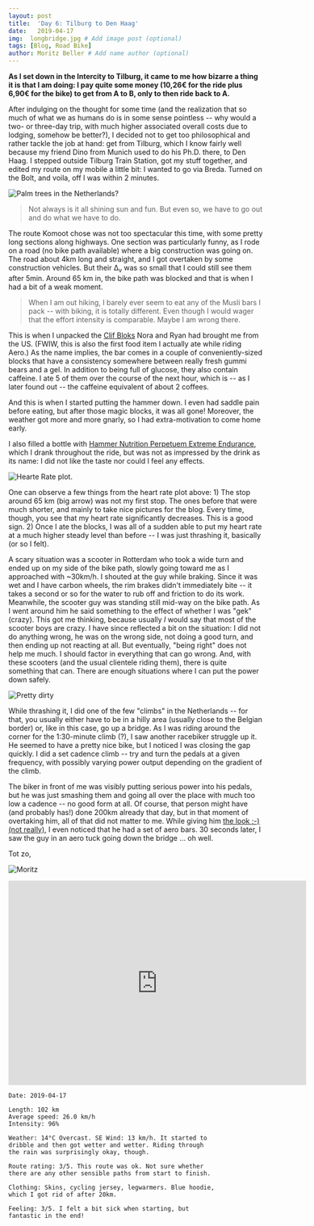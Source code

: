 ```yaml
---
layout: post
title:  'Day 6: Tilburg to Den Haag'
date:   2019-04-17
img:  longbridge.jpg # Add image post (optional)
tags: [Blog, Road Bike]
author: Moritz Beller # Add name author (optional)
---
```


**As I set down in the Intercity to Tilburg, it came to me how bizarre
  a thing it is that I am doing: I pay quite some money (10,26€ for
  the ride plus 6,90€ for the bike) to get from A to B, only to then
  ride back to A.**

After indulging on the thought for some time (and the realization that
so much of what we as humans do is in some sense pointless -- why
would a two- or three-day trip, with much higher associated overall
costs due to lodging, somehow be better?), I decided not to get too
philosophical and rather tackle the job at hand: get from Tilburg,
which I know fairly well because my friend Dino from Munich used to do
his Ph.D. there, to Den Haag. I stepped outside Tilburg Train Station,
got my stuff together, and edited my route on my mobile a little bit:
I wanted to go via Breda. Turned on the Bolt, and voila, off I was
within 2 minutes.

![Palm trees in the Netherlands?]({{site.baseurl}}/assets/img/palms.jpg)

> Not always is it all shining sun and fun. But even so, we have to go
  out and do what we have to do.

The route Komoot chose was not too spectacular this time, with some
pretty long sections along highways. One section was particularly
funny, as I rode on a road (no bike path available) where a big
construction was going on. The road about 4km long and straight, and I
got overtaken by some construction vehicles. But their Δ<sub>v</sub>
was so small that I could still see them after 5min. Around 65 km in,
the bike path was blocked and that is when I had a bit of a weak
moment.

> When I am out hiking, I barely ever seem to eat any of the Musli
bars I pack -- with biking, it is totally different. Even though I
would wager that the effort intensity is comparable. Maybe I am wrong
there.

This is when I unpacked the [Clif
Bloks](http://www.clifbar.nl/products/clif-shot-bloks) Nora and Ryan
had brought me from the US. (FWIW, this is also the first food item I
actually ate while riding Aero.) As the name implies, the bar comes in
a couple of conveniently-sized blocks that have a consistency somewhere
between really fresh gummi bears and a gel. In addition to being full
of glucose, they also contain caffeine. I ate 5 of them over the
course of the next hour, which is -- as I later found out -- the
caffeine equivalent of about 2 coffees.

And this is when I started putting the hammer down. I even had saddle
pain before eating, but after those magic blocks, it was all gone!
Moreover, the weather got more and more gnarly, so I had
extra-motivation to come home early.

I also filled a bottle with [Hammer Nutrition Perpetuem Extreme
Endurance](https://www.amazon.com/Hammer-Nutrition-Perpetuem-Endurance-Chocolate/dp/B01BH9DS2Y),
which I drank throughout the ride, but was not as impressed by the
drink as its name: I did not like the taste nor could I feel any
effects.

![Hearte Rate plot.]({{site.baseurl}}/assets/img/heartrate_tilburg.png)

One can observe a few things from the heart rate plot above: 1) The
stop around 65 km (big arrow) was not my first stop. The ones before
that were much shorter, and mainly to take nice pictures for the
blog. Every time, though, you see that my heart rate significantly
decreases. This is a good sign. 2) Once I ate the blocks, I was all of
a sudden able to put my heart rate at a much higher steady level than
before -- I was just thrashing it, basically (or so I felt).

A scary situation was a scooter in Rotterdam who took a wide turn and
ended up on my side of the bike path, slowly going toward me as I
approached with ~30km/h. I shouted at the guy while braking. Since it
was wet and I have carbon wheels, the rim brakes didn't immediately
bite -- it takes a second or so for the water to rub off and friction
to do its work. Meanwhile, the scooter guy was standing still mid-way
on the bike path. As I went around him he said something to the effect
of whether I was "gek" (crazy). This got me thinking, because usually
*I* would say that most of the scooter boys are crazy. I have since
reflected a bit on the situation: I did not do anything wrong, he was
on the wrong side, not doing a good turn, and then ending up not
reacting at all. But eventually, "being right" does not help me much.
I should factor in everything that can go wrong. And, with these
scooters (and the usual clientele riding them), there is quite
something that can. There are enough situations where I can put the
power down safely.

![Pretty dirty]({{site.baseurl}}/assets/img/dirtybike.jpg)

While thrashing it, I did one of the few "climbs" in the Netherlands
-- for that, you usually either have to be in a hilly area (usually
close to the Belgian border) or, like in this case, go up a bridge. As
I was riding around the corner for the 1:30-minute climb (?), I saw
another racebiker struggle up it. He seemed to have a pretty nice
bike, but I noticed I was closing the gap quickly. I did a set cadence
climb -- try and turn the pedals at a given frequency, with possibly
varying power output depending on the gradient of the climb.

The biker in front of me was visibly putting serious power into his
pedals, but he was just smashing them and going all over the place
with much too low a cadence -- no good form at all. Of course, that
person might have (and probably has!) done 200km already that day, but
in that moment of overtaking him, all of that did not matter to
me. While giving him [the look ;-) (not
really),](https://youtu.be/F94TCxLYZew?t=113) I even noticed that he
had a set of aero bars. 30 seconds later, I saw the guy in an aero
tuck going down the bridge ... oh well.

Tot zo,

![Moritz]({{site.baseurl}}/assets/img/moritz.png)

<iframe height='405' width='590' frameborder='0'
allowtransparency='true' scrolling='no'
src='https://www.strava.com/activities/2296865030/embed/05af56b7107323391a68fd271bb8b14447d3844d'></iframe>

```
Date: 2019-04-17

Length: 102 km
Average speed: 26.0 km/h
Intensity: 96%

Weather: 14°C Overcast. SE Wind: 13 km/h. It started to
dribble and then got wetter and wetter. Riding through
the rain was surprisingly okay, though.

Route rating: 3/5. This route was ok. Not sure whether
there are any other sensible paths from start to finish.

Clothing: Skins, cycling jersey, legwarmers. Blue hoodie,
which I got rid of after 20km.

Feeling: 3/5. I felt a bit sick when starting, but
fantastic in the end!
```